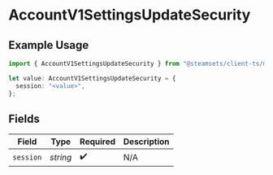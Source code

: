 # AccountV1SettingsUpdateSecurity

## Example Usage

```typescript
import { AccountV1SettingsUpdateSecurity } from "@steamsets/client-ts/models/operations";

let value: AccountV1SettingsUpdateSecurity = {
  session: "<value>",
};
```

## Fields

| Field              | Type               | Required           | Description        |
| ------------------ | ------------------ | ------------------ | ------------------ |
| `session`          | *string*           | :heavy_check_mark: | N/A                |